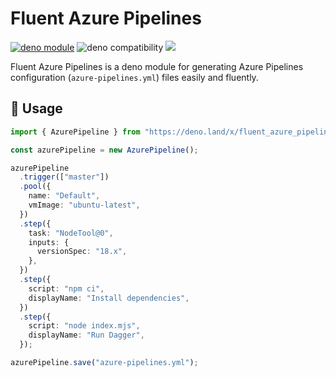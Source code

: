 # Fluent Azure Pipelines

[![deno module](https://shield.deno.dev/x/fluent_azure_pipelines)](https://deno.land/x/fluent_azure_pipelines)
![deno compatibility](https://shield.deno.dev/deno/^1.34)
[![](https://img.shields.io/codecov/c/gh/tsirysndr/fluent-azure-pipelines)](https://codecov.io/gh/tsirysndr/fluent-azure-pipelines)

Fluent Azure Pipelines is a deno module for generating Azure Pipelines configuration (`azure-pipelines.yml`) files easily and fluently.

## 🚀 Usage

```typescript
import { AzurePipeline } from "https://deno.land/x/fluent_azure_pipelines/mod.ts";

const azurePipeline = new AzurePipeline();

azurePipeline
  .trigger(["master"])
  .pool({
    name: "Default",
    vmImage: "ubuntu-latest",
  })
  .step({
    task: "NodeTool@0",
    inputs: {
      versionSpec: "18.x",
    },
  })
  .step({
    script: "npm ci",
    displayName: "Install dependencies",
  })
  .step({
    script: "node index.mjs",
    displayName: "Run Dagger",
  });

azurePipeline.save("azure-pipelines.yml");
```
